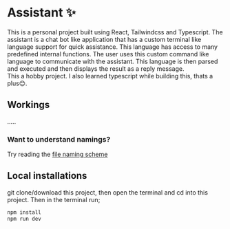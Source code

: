 # Assistant ✨
This is a personal project built using React, Tailwindcss and Typescript. The assistant is a chat bot like application that has a custom terminal like language support for quick assistance. This language has access to many predefined internal functions. The user uses this custom command like language to communicate with the assistant. This language is then parsed and executed and then displays the result as a reply message.<br>
This a hobby project. I also learned typescript while building this, thats a plus😊.

## Workings
<!--TODO This section needs completion-->
.....

### Want to understand namings?
Try reading the [file naming scheme](./docs/file_naming_scheme.md)

## Local installations
git clone/download this project, then open the terminal and cd into this project. Then in the terminal run;
```bash
npm install
npm run dev
```
